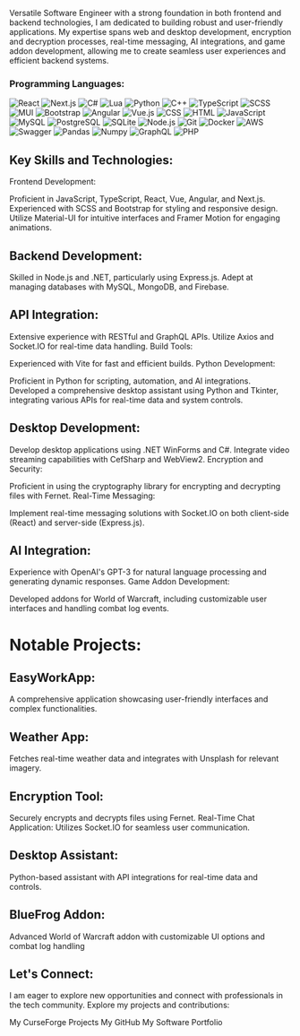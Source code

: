 Versatile Software Engineer with a strong foundation in both frontend and backend technologies, I am dedicated to building robust and user-friendly applications. My expertise spans web and desktop development, encryption and decryption processes, real-time messaging, AI integrations, and game addon development, allowing me to create seamless user experiences and efficient backend systems.

### Programming Languages:
![React](https://img.shields.io/badge/React-20232A?style=for-the-badge&logo=react&logoColor=61DAFB)
![Next.js](https://img.shields.io/badge/Next.js-black?style=for-the-badge&logo=next.js&logoColor=white)
![C#](https://img.shields.io/badge/C%23-239120?style=for-the-badge&logo=c-sharp&logoColor=white)
![Lua](https://img.shields.io/badge/Lua-2C2D72?style=for-the-badge&logo=lua&logoColor=white)
![Python](https://img.shields.io/badge/Python-3776AB?style=for-the-badge&logo=python&logoColor=white)
![C++](https://img.shields.io/badge/C++-00599C?style=for-the-badge&logo=c%2B%2B&logoColor=white)
![TypeScript](https://img.shields.io/badge/TypeScript-007ACC?style=for-the-badge&logo=typescript&logoColor=white)
![SCSS](https://img.shields.io/badge/SCSS-CC6699?style=for-the-badge&logo=sass&logoColor=white)
![MUI](https://img.shields.io/badge/MUI-007FFF?style=for-the-badge&logo=mui&logoColor=white)
![Bootstrap](https://img.shields.io/badge/Bootstrap-7952B3?style=for-the-badge&logo=bootstrap&logoColor=white)
![Angular](https://img.shields.io/badge/Angular-DD0031?style=for-the-badge&logo=angular&logoColor=white)
![Vue.js](https://img.shields.io/badge/Vue.js-35495E?style=for-the-badge&logo=vue.js&logoColor=4FC08D)
![CSS](https://img.shields.io/badge/CSS-1572B6?style=for-the-badge&logo=css3&logoColor=white)
![HTML](https://img.shields.io/badge/HTML-E34F26?style=for-the-badge&logo=html5&logoColor=white)
![JavaScript](https://img.shields.io/badge/JavaScript-F7DF1E?style=for-the-badge&logo=javascript&logoColor=black)
![MySQL](https://img.shields.io/badge/MySQL-00000F?style=for-the-badge&logo=mysql&logoColor=white)
![PostgreSQL](https://img.shields.io/badge/PostgreSQL-316192?style=for-the-badge&logo=postgresql&logoColor=white)
![SQLite](https://img.shields.io/badge/SQLite-07405E?style=for-the-badge&logo=sqlite&logoColor=white)
![Node.js](https://img.shields.io/badge/Node.js-43853D?style=for-the-badge&logo=node.js&logoColor=white)
![Git](https://img.shields.io/badge/Git-F05032?style=for-the-badge&logo=git&logoColor=white)
![Docker](https://img.shields.io/badge/Docker-2496ED?style=for-the-badge&logo=docker&logoColor=white)
![AWS](https://img.shields.io/badge/AWS-232F3E?style=for-the-badge&logo=amazonaws&logoColor=white)
![Swagger](https://img.shields.io/badge/Swagger-85EA2D?style=for-the-badge&logo=swagger&logoColor=white)
![Pandas](https://img.shields.io/badge/Pandas-150458?style=for-the-badge&logo=pandas&logoColor=white)
![Numpy](https://img.shields.io/badge/Numpy-013243?style=for-the-badge&logo=numpy&logoColor=white)
![GraphQL](https://img.shields.io/badge/GraphQL-E10098?style=for-the-badge&logo=graphql&logoColor=white)
![PHP](https://img.shields.io/badge/PHP-777BB4?style=for-the-badge&logo=php&logoColor=white)

## Key Skills and Technologies:
Frontend Development:

Proficient in JavaScript, TypeScript, React, Vue, Angular, and Next.js.
Experienced with SCSS and Bootstrap for styling and responsive design.
Utilize Material-UI for intuitive interfaces and Framer Motion for engaging animations.

## Backend Development:

Skilled in Node.js and .NET, particularly using Express.js.
Adept at managing databases with MySQL, MongoDB, and Firebase.

## API Integration:

Extensive experience with RESTful and GraphQL APIs.
Utilize Axios and Socket.IO for real-time data handling.
Build Tools:

Experienced with Vite for fast and efficient builds.
Python Development:

Proficient in Python for scripting, automation, and AI integrations.
Developed a comprehensive desktop assistant using Python and Tkinter, integrating various APIs for real-time data and system controls.

## Desktop Development:

Develop desktop applications using .NET WinForms and C#.
Integrate video streaming capabilities with CefSharp and WebView2.
Encryption and Security:

Proficient in using the cryptography library for encrypting and decrypting files with Fernet.
Real-Time Messaging:

Implement real-time messaging solutions with Socket.IO on both client-side (React) and server-side (Express.js).

## AI Integration:

Experience with OpenAI's GPT-3 for natural language processing and generating dynamic responses.
Game Addon Development:

Developed addons for World of Warcraft, including customizable user interfaces and handling combat log events.

# Notable Projects:

## EasyWorkApp:
A comprehensive application showcasing user-friendly interfaces and complex functionalities.

## Weather App:
Fetches real-time weather data and integrates with Unsplash for relevant imagery.

## Encryption Tool:
Securely encrypts and decrypts files using Fernet.
Real-Time Chat Application: Utilizes Socket.IO for seamless user communication.

## Desktop Assistant:
Python-based assistant with API integrations for real-time data and controls.

## BlueFrog Addon:
Advanced World of Warcraft addon with customizable UI options and combat log handling

## Let's Connect:

I am eager to explore new opportunities and connect with professionals in the tech community. Explore my projects and contributions:

My CurseForge Projects
My GitHub
My Software Portfolio
